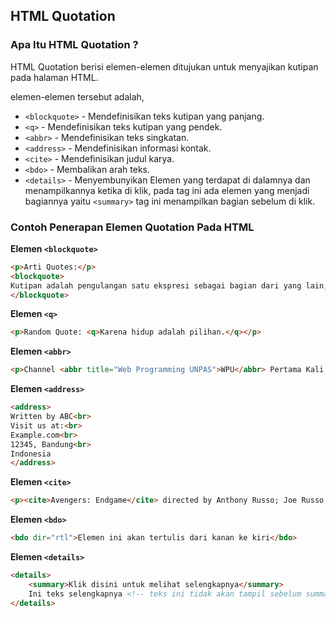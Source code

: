## HTML Quotation

### Apa Itu HTML Quotation ?
HTML Quotation berisi elemen-elemen ditujukan untuk menyajikan kutipan pada halaman HTML.

elemen-elemen tersebut adalah,

- `<blockquote>` - Mendefinisikan teks kutipan yang panjang.
- `<q>` - Mendefinisikan teks kutipan yang pendek.
- `<abbr>` - Mendefinisikan teks singkatan.
- `<address>` - Mendefinisikan informasi kontak.
- `<cite>` - Mendefinisikan judul karya.
- `<bdo>` - Membalikan arah teks.
- `<details>` - Menyembunyikan Elemen yang terdapat di dalamnya dan menampilkannya ketika di klik, pada tag ini ada elemen yang menjadi bagiannya yaitu `<summary>` tag ini menampilkan bagian sebelum di klik.

### Contoh Penerapan Elemen Quotation Pada HTML
**Elemen `<blockquote>`**
```html
<p>Arti Quotes:</p>
<blockquote>
Kutipan adalah pengulangan satu ekspresi sebagai bagian dari yang lain, terutama ketika ekspresi yang dikutip itu terkenal atau secara tersurat dihubungkan dengan kutipan ke sumber yang asli, dan ditandai oleh tanda kutip.
</blockquote>
```

**Elemen `<q>`**
```html
<p>Random Quote: <q>Karena hidup adalah pilihan.</q></p>
```

**Elemen `<abbr>`**
```html
<p>Channel <abbr title="Web Programming UNPAS">WPU</abbr> Pertama Kali merilis video pada 29 Januari 2015</p>
```

**Elemen `<address>`**
```html
<address>
Written by ABC<br>
Visit us at:<br>
Example.com<br>
12345, Bandung<br>
Indonesia
</address>
```

**Elemen `<cite>`**
```html
<p><cite>Avengers: Endgame</cite> directed by Anthony Russo; Joe Russo. Release in 2019.</p>
```

**Elemen `<bdo>`**
```html
<bdo dir="rtl">Elemen ini akan tertulis dari kanan ke kiri</bdo>
```

**Elemen `<details>`**
```html
<details>
    <summary>Klik disini untuk melihat selengkapnya</summary>
    Ini teks selengkapnya <!-- teks ini tidak akan tampil sebelum summary-nya di klik -->
</details>
```
